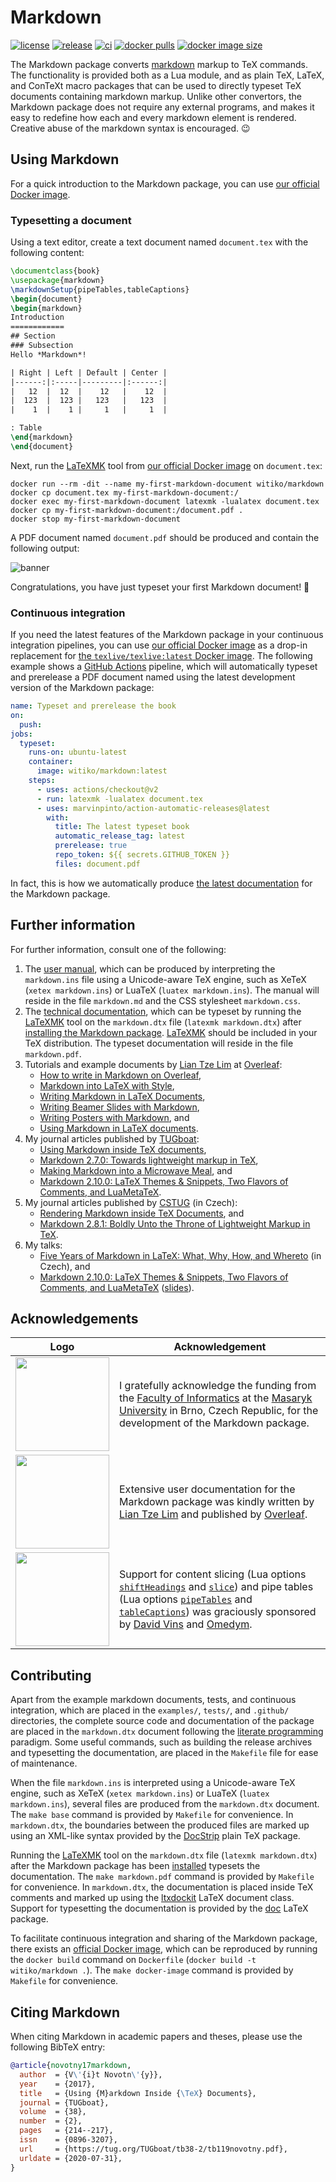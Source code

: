 Markdown
========

[![license](https://img.shields.io/github/license/witiko/markdown)](LICENSE)
[![release](https://img.shields.io/github/release/witiko/markdown.svg)][release]
[![ci](https://github.com/witiko/markdown/actions/workflows/main.yml/badge.svg)][ci]
[![docker pulls](https://img.shields.io/docker/pulls/witiko/markdown)][docker-witiko/markdown]
[![docker image size](https://img.shields.io/docker/image-size/witiko/markdown)][docker-witiko/markdown]

 [release]:  https://github.com/Witiko/markdown/releases/latest  "Releases · Witiko/markdown"
 [ci]:       https://github.com/Witiko/markdown/actions          "GitHub Actions"

The Markdown package converts [markdown][] markup to TeX commands. The
functionality is provided both as a Lua module, and as plain TeX, LaTeX, and
ConTeXt macro packages that can be used to directly typeset TeX documents
containing markdown markup. Unlike other convertors, the Markdown package
does not require any external programs, and makes it easy to redefine how each
and every markdown element is rendered. Creative abuse of the markdown syntax
is encouraged. 😉

 [markdown]: https://daringfireball.net/projects/markdown/basics  "Daring Fireball: Markdown Basics"

Using Markdown
--------------

For a quick introduction to the Markdown package, you can use
[our official Docker image][docker-witiko/markdown].

### Typesetting a document

Using a text editor, create a text document named `document.tex` with the
following content:

``` latex
\documentclass{book}
\usepackage{markdown}
\markdownSetup{pipeTables,tableCaptions}
\begin{document}
\begin{markdown}
Introduction
============
## Section
### Subsection
Hello *Markdown*!

| Right | Left | Default | Center |
|------:|:-----|---------|:------:|
|   12  |  12  |    12   |    12  |
|  123  |  123 |   123   |   123  |
|    1  |    1 |     1   |     1  |

: Table
\end{markdown}
\end{document}
```

Next, run the [LaTeXMK][] tool from
[our official Docker image][docker-witiko/markdown] on `document.tex`:

```
docker run --rm -dit --name my-first-markdown-document witiko/markdown
docker cp document.tex my-first-markdown-document:/
docker exec my-first-markdown-document latexmk -lualatex document.tex
docker cp my-first-markdown-document:/document.pdf .
docker stop my-first-markdown-document
```

A PDF document named `document.pdf` should be produced and contain the
following output:

 ![banner](banner.png "An example LaTeX document using the Markdown package")

Congratulations, you have just typeset your first Markdown document! 🥳

### Continuous integration

If you need the latest features of the Markdown package in your continuous
integration pipelines, you can use
[our official Docker image][docker-witiko/markdown] as a drop-in replacement
for [the `texlive/texlive:latest` Docker image][docker-texlive/texlive].
The following example shows a [GitHub Actions][github-actions] pipeline, which
will automatically typeset and prerelease a PDF document named using the latest
development version of the Markdown package:

``` yaml
name: Typeset and prerelease the book
on:
  push:
jobs:
  typeset:
    runs-on: ubuntu-latest
    container:
      image: witiko/markdown:latest
    steps:
      - uses: actions/checkout@v2
      - run: latexmk -lualatex document.tex
      - uses: marvinpinto/action-automatic-releases@latest
        with:
          title: The latest typeset book
          automatic_release_tag: latest
          prerelease: true
          repo_token: ${{ secrets.GITHUB_TOKEN }}
          files: document.pdf
```

In fact, this is how we automatically produce
[the latest documentation][latest-release] for the Markdown package.

 [docker-witiko/markdown]: https://hub.docker.com/r/witiko/markdown/tags  "witiko/markdown - Docker Image"
 [docker-texlive/texlive]: https://hub.docker.com/r/texlive/texlive/tags  "texlive/texlive - Docker Image"

 [github-actions]: https://docs.github.com/actions  "GitHub Actions Documentation"
 [latest-release]: https://github.com/witiko/markdown/releases/tag/latest

Further information
-------------------

For further information, consult one of the following:

1. The [user manual][manual], which can be produced by interpreting the
   `markdown.ins` file using a Unicode-aware TeX engine, such as XeTeX
   (`xetex markdown.ins`) or LuaTeX (`luatex markdown.ins`). The manual will
   reside in the file `markdown.md` and the CSS stylesheet `markdown.css`.
2. The [technical documentation][techdoc], which can be typeset by running the
   [LaTeXMK][] tool on the `markdown.dtx` file
   (`latexmk markdown.dtx`) after [installing the Markdown package][install].
   [LaTeXMK][] should be included in your TeX distribution. The typeset
   documentation will reside in the file `markdown.pdf`.
3. Tutorials and example documents by [Lian Tze Lim][liantze] at [Overleaf][]:
    - [How to write in Markdown on Overleaf][overleaf-1],
    - [Markdown into LaTeX with Style][overleaf-2],
    - [Writing Markdown in LaTeX Documents][overleaf-3],
    - [Writing Beamer Slides with Markdown][overleaf-4],
    - [Writing Posters with Markdown][overleaf-5], and
    - [Using Markdown in LaTeX documents][overleaf-6].
4. My journal articles published by [TUGboat][]:
    - [Using Markdown inside TeX documents][tb119],
    - [Markdown 2.7.0: Towards lightweight markup in TeX][tb124],
    - [Making Markdown into a Microwave Meal][tb129], and
    - [Markdown 2.10.0: LaTeX Themes & Snippets, Two Flavors of Comments, and LuaMetaTeX][tb131-preprint].
5. My journal articles published by [CSTUG][] (in Czech):
    - [Rendering Markdown inside TeX Documents][10.5300/2016-1-4/78], and
    - [Markdown 2.8.1: Boldly Unto the Throne of Lightweight Markup in TeX][10.5300/2020-1-2/48].
6. My talks:
    - [Five Years of Markdown in LaTeX: What, Why, How, and Whereto][pv212-fall2020] (in Czech), and
    - [Markdown 2.10.0: LaTeX Themes & Snippets, Two Flavors of Comments, and LuaMetaTeX][tb131-video] ([slides][tb131-slides]).

 [overleaf-1]: https://www.overleaf.com/learn/latex/Articles/How_to_write_in_Markdown_on_Overleaf       "How to write in Markdown on Overleaf"
 [overleaf-2]: https://www.overleaf.com/learn/latex/Articles/Markdown_into_LaTeX_with_Style             "Markdown into LaTeX with Style"
 [overleaf-3]: https://www.overleaf.com/learn/how-to/Writing_Markdown_in_LaTeX_Documents                "Writing Markdown in LaTeX Documents"
 [overleaf-4]: https://www.overleaf.com/latex/examples/writing-beamer-slides-with-markdown/dnrwnjrpjjhw "Writing Beamer Slides with Markdown"
 [overleaf-5]: https://www.overleaf.com/latex/examples/writing-posters-with-markdown/jtbgmmgqrqmh       "Writing Posters with Markdown"
 [overleaf-6]: https://www.overleaf.com/latex/examples/using-markdown-in-latex-documents/whdrnpcpnwrm   "Using Markdown in LaTeX documents"

 [tb119]: https://www.tug.org/TUGboat/tb38-2/tb119novotny.pdf           "Using Markdown inside TeX documents"
 [tb124]: https://www.tug.org/TUGboat/tb40-1/tb124novotny-markdown.pdf  "Markdown 2.7.0: Towards lightweight markup in TeX"
 [tb129]: https://www.tug.org/TUGboat/tb41-3/tb129novotny-frozen.pdf    "Making Markdown into a Microwave Meal"

 [tb131-preprint]: https://tug.org/tug2021/assets/pdf/novotny-tug2021-preprint.pdf  "Markdown 2.10.0: LaTeX Themes & Snippets, Two Flavors of Comments, and LuaMetaTeX"
 [tb131-slides]:   https://tug.org/tug2021/assets/pdf/tug2021-novotny-slides.pdf    "Markdown 2.10.0: LaTeX Themes & Snippets, Two Flavors of Comments, and LuaMetaTeX"
 [tb131-video]:    https://youtu.be/i2GJMnLCZls                                     "Markdown 2.10.0: LaTeX Themes & Snippets, Two Flavors of Comments, and LuaMetaTeX"

 [10.5300/2016-1-4/78]: https://bulletin.cstug.cz/pdf/2016-1-4.pdf#page=80 "Rendering Markdown inside TeX Documents"
 [10.5300/2020-1-2/48]: https://bulletin.cstug.cz/pdf/2020-1-2.pdf#page=50 "Markdown 2.8.1: Boldly Unto the Throne of Lightweight Markup in TeX"

 [pv212-fall2020]: https://is.muni.cz/el/fi/podzim2020/PV212/index.qwarp?prejit=5595952

 [install]:  http://mirrors.ctan.org/macros/generic/markdown/markdown.html#installation "Markdown Package User Manual"
 [liantze]:  http://liantze.penguinattack.org/                                          "Rants from the Lab"
 [manual]:   http://mirrors.ctan.org/macros/generic/markdown/markdown.html              "Markdown Package User Manual"
 [overleaf]: https://www.overleaf.com/                                                  "Overleaf: Real-time Collaborative Writing and Publishing Tools with Integrated PDF Preview"
 [techdoc]:  http://mirrors.ctan.org/macros/generic/markdown/markdown.pdf               "A Markdown Interpreter for TeX"
 [tugboat]:  https://www.tug.org/tugboat/                                               "TUGboat - Communications of the TeX Users Group"
 [cstug]:    https://www.cstug.cz/                                                      "Československé sdružení uživatelů TeXu"

Acknowledgements
----------------

| Logo | Acknowledgement |
| ------------- | ------------- |
| [<img width="150" src="https://www.fi.muni.cz/images/fi-logo.png">][fimu] | I gratefully acknowledge the funding from the [Faculty of Informatics][fimu] at the [Masaryk University][mu] in Brno, Czech Republic, for the development of the Markdown package. |
| [<img width="150" src="https://cdn.overleaf.com/img/ol-brand/overleaf_og_logo.png">][overleaf] | Extensive user documentation for the Markdown package was kindly written by [Lian Tze Lim][liantze] and published by [Overleaf][]. |
| [<img width="150" src="https://pbs.twimg.com/profile_images/1004769879319334912/6Bh1UthD.jpg">][omedym] | Support for content slicing (Lua options [`shiftHeadings`][option-shift-headings] and [`slice`][option-slice]) and pipe tables (Lua options [`pipeTables`][option-pipe-tables] and [`tableCaptions`][option-table-captions]) was graciously sponsored by [David Vins][dvins] and [Omedym][]. |

 [dvins]:  https://github.com/dvins             "David Vins"
 [fimu]:   https://www.fi.muni.cz/index.html.en "Faculty of Informatics, Masaryk University"
 [mu]:     https://www.muni.cz/en               "Masaryk University"
 [Omedym]: https://www.omedym.com/              "Omedym"

 [option-pipe-tables]:    http://mirrors.ctan.org/macros/generic/markdown/markdown.html#pipe-tables          "Markdown Package User Manual"
 [option-shift-headings]: http://mirrors.ctan.org/macros/generic/markdown/markdown.html#option-shiftheadings "Markdown Package User Manual"
 [option-slice]:          http://mirrors.ctan.org/macros/generic/markdown/markdown.html#slice                "Markdown Package User Manual"
 [option-table-captions]: http://mirrors.ctan.org/macros/generic/markdown/markdown.html#option-tablecaptions "Markdown Package User Manual"

Contributing
------------

Apart from the example markdown documents, tests, and continuous integration,
which are placed in the `examples/`, `tests/`, and `.github/` directories,
the complete source code and documentation of the package are placed in the
`markdown.dtx` document following the [literate programming][] paradigm.
Some useful commands, such as building the release archives and typesetting
the documentation, are placed in the `Makefile` file for ease of maintenance.

When the file `markdown.ins` is interpreted using a Unicode-aware TeX engine,
such as XeTeX (`xetex markdown.ins`) or LuaTeX (`luatex markdown.ins`), several
files are produced from the `markdown.dtx` document. The `make base` command
is provided by `Makefile` for convenience. In `markdown.dtx`, the boundaries
between the produced files are marked up using an XML-like syntax provided by
the [DocStrip][] plain TeX package.

Running the [LaTeXMK][] tool on the `markdown.dtx` file
(`latexmk markdown.dtx`) after the Markdown package has been
[installed][install] typesets the documentation. The `make markdown.pdf`
command is provided by `Makefile` for convenience. In `markdown.dtx`, the
documentation is placed inside TeX comments and marked up using the
[ltxdockit][] LaTeX document class. Support for typesetting the documentation
is provided by the [doc][] LaTeX package.

To facilitate continuous integration and sharing of the Markdown package,
there exists an [official Docker image][docker-witiko/markdown], which can be
reproduced by running the `docker build` command on `Dockerfile` (`docker build
-t witiko/markdown .`). The `make docker-image` command is provided by
`Makefile` for convenience.

 [doc]:                  https://ctan.org/pkg/doc                           "doc – Format LaTeX documentation"
 [DocStrip]:             https://ctan.org/pkg/docstrip                      "docstrip – Remove comments from file"
 [LaTeXMK]:              https://ctan.org/pkg/latexmk                       "latexmk – Fully automated LaTeX document generation"
 [literate programming]: https://en.wikipedia.org/wiki/Literate_programming "Literate programming"
 [ltxdockit]:            https://ctan.org/pkg/ltxdockit                     "ltxdockit – Documentation support"

Citing Markdown
---------------

When citing Markdown in academic papers and theses, please use the following
BibTeX entry:

```bib
@article{novotny17markdown,
  author  = {V\'{i}t Novotn\'{y}},
  year    = {2017},
  title   = {Using {M}arkdown Inside {\TeX} Documents},
  journal = {TUGboat},
  volume  = {38},
  number  = {2},
  pages   = {214--217},
  issn    = {0896-3207},
  url     = {https://tug.org/TUGboat/tb38-2/tb119novotny.pdf},
  urldate = {2020-07-31},
}
```
